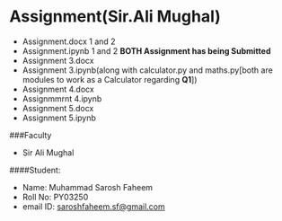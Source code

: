 # Assignment(Sir.Ali Mughal)
- Assignment.docx 1 and 2
- Assignment.ipynb 1 and 2
 **BOTH Assignment has being Submitted**
- Assignment 3.docx
- Assignment 3.ipynb(along with calculator.py and maths.py[both are modules to work as a Calculator regarding **Q1**])
- Assignment 4.docx
- Assignmmrnt 4.ipynb
- Assignment 5.docx
- Assignment 5.ipynb

###Faculty
 - Sir Ali Mughal
 
 ####Student:
 - Name: Muhammad Sarosh Faheem
 - Roll No: PY03250
 - email ID: saroshfaheem.sf@gmail.com
